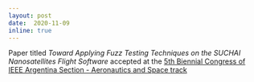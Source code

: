 ```yaml
--- 
layout: post 
date:  2020-11-09
inline: true
---
```

Paper titled _Toward Applying Fuzz Testing Techniques on the SUCHAI Nanosatellites Flight Software_ accepted at the [5th Biennial Congress of IEEE Argentina Section - Aeronautics and Space track](https://attend.ieee.org/argencon-2020/en/argencon-2020-en/argencon-2020-technical-program-en/program-aerospace-en/)
